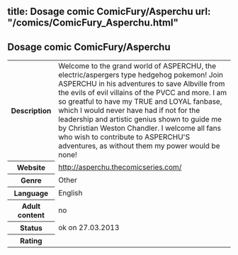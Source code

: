 title: Dosage comic ComicFury/Asperchu
url: "/comics/ComicFury_Asperchu.html"
---
Dosage comic ComicFury/Asperchu
-----------------------------------------

<table class="comicinfo">
<tr>
<th>Description</th><td>Welcome to the grand world of ASPERCHU, the electric/aspergers type hedgehog pokemon! Join ASPERCHU in his adventures to save Albville from the evils of evil villains of the PVCC and more. I am so greatful to have my TRUE and LOYAL fanbase, which I would never have had if not for the leadership and artistic genius shown to guide me by Christian Weston Chandler. I welcome all fans who wish to contribute to ASPERCHU'S adventures, as without them my power would be none!</td>
</tr>
<tr>
<th>Website</th><td><a href="http://asperchu.thecomicseries.com/">http://asperchu.thecomicseries.com/</a></td>
</tr>
<tr>
<th>Genre</th><td>Other</td>
</tr>
<tr>
<th>Language</th><td>English</td>
</tr>
<tr>
<th>Adult content</th><td>no</td>
</tr>
<tr>
<th>Status</th><td>ok on 27.03.2013</td>
</tr>
<tr>
<th>Rating</th><td><div class="g-plusone" data-size="standard" data-annotation="bubble"
 data-href="http://asperchu.thecomicseries.com/"></div></td>
</tr>
</table>
<script type="text/javascript">
  (function() {
    var po = document.createElement('script'); po.type = 'text/javascript'; po.async = true;
    po.src = 'https://apis.google.com/js/plusone.js';
    var s = document.getElementsByTagName('script')[0]; s.parentNode.insertBefore(po, s);
  })();
</script>

